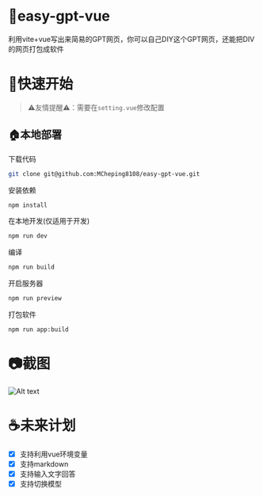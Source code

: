 # 🌟easy-gpt-vue
利用vite+vue写出来简易的GPT网页，你可以自己DIY这个GPT网页，还能把DIV的网页打包成软件

# 🚀快速开始
> ⚠友情提醒⚠：需要在`setting.vue`修改配置
## 🏠本地部署
下载代码
```bash
git clone git@github.com:MCheping8108/easy-gpt-vue.git
```

安装依赖
```bash
npm install
```

在本地开发(仅适用于开发)
```bash
npm run dev
```

编译
```bash
npm run build
```

开启服务器
```bash
npm run preview
```

打包软件
```bash
npm run app:build
```

# 📷截图
![Alt text](./docs/images/image3.png)

# ☕未来计划
- [x] 支持利用vue环境变量
- [x] 支持markdown
- [x] 支持输入文字回答
- [x] 支持切换模型
